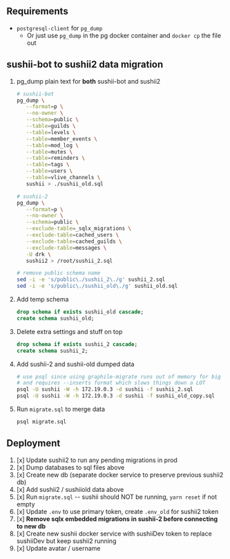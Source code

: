 ## Requirements

* `postgresql-client` for `pg_dump`
  * Or just use `pg_dump` in the pg docker container and `docker cp` the file out

## sushii-bot to sushii2 data migration

1. pg_dump plain text for **both** sushii-bot and sushii2
   ```bash
   # sushii-bot
   pg_dump \
      --format=p \
      --no-owner \
      --schema=public \
      --table=guilds \
      --table=levels \
      --table=member_events \
      --table=mod_log \
      --table=mutes \
      --table=reminders \
      --table=tags \
      --table=users \
      --table=vlive_channels \
      sushii > ./sushii_old.sql

   # sushii-2
   pg_dump \
      --format=p \
      --no-owner \
      --schema=public \
      --exclude-table=_sqlx_migrations \
      --exclude-table=cached_users \
      --exclude-table=cached_guilds \
      --exclude-table=messages \
      -U drk \
      sushii2 > /root/sushii_2.sql

   # remove public schema name
   sed -i -e 's/public\./sushii_2\./g' sushii_2.sql
   sed -i -e 's/public\./sushii_old\./g' sushii_old.sql
   ```
2. Add temp schema
   ```sql
   drop schema if exists sushii_old cascade;
   create schema sushii_old;
   ```
3. Delete extra settings and stuff on top
   ```sql
   drop schema if exists sushii_2 cascade;
   create schema sushii_2;
   ```
4. Add sushii-2 and sushii-old dumped data
   ```bash
   # use psql since using graphile-migrate runs out of memory for big dump
   # and requires --inserts format which slows things down a LOT
   psql -U sushii -W -h 172.19.0.3 -d sushii -f sushii_2.sql
   psql -U sushii -W -h 172.19.0.3 -d sushii -f sushii_old_copy.sql
   ```
5. Run `migrate.sql` to merge data
   ```bash
   psql migrate.sql
   ```

## Deployment

1. [x] Update sushii2 to run any pending migrations in prod
2. [x] Dump databases to sql files above
3. [x] Create new db (separate docker service to preserve previous sushii2 db)
4. [x] Add sushii2 / sushiiold data above
5. [x] Run `migrate.sql` -- sushii should NOT be running, `yarn reset` if not empty
6. [x] Update `.env` to use primary token, create `.env_old` for sushii2 token
7. [x] **Remove sqlx embedded migrations in sushii-2 before connecting to new db**
8. [x] Create new sushii docker service with sushiiDev token to replace sushiiDev but keep sushii2 running
9. [x] Update avatar / username
